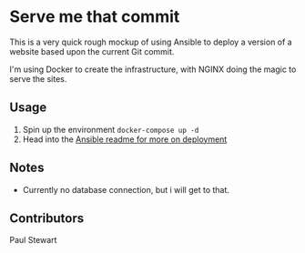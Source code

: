 # Serve me that commit

This is a very quick rough mockup of using Ansible to deploy a version of a website based upon the current Git commit. 

I'm using Docker to create the infrastructure, with NGINX doing the magic to serve the sites.

## Usage

1. Spin up the environment `docker-compose up -d`
2. Head into the [Ansible readme for more on deployment](ansible/README.md)

## Notes

* Currently no database connection, but i will get to that.

## Contributors

Paul Stewart
